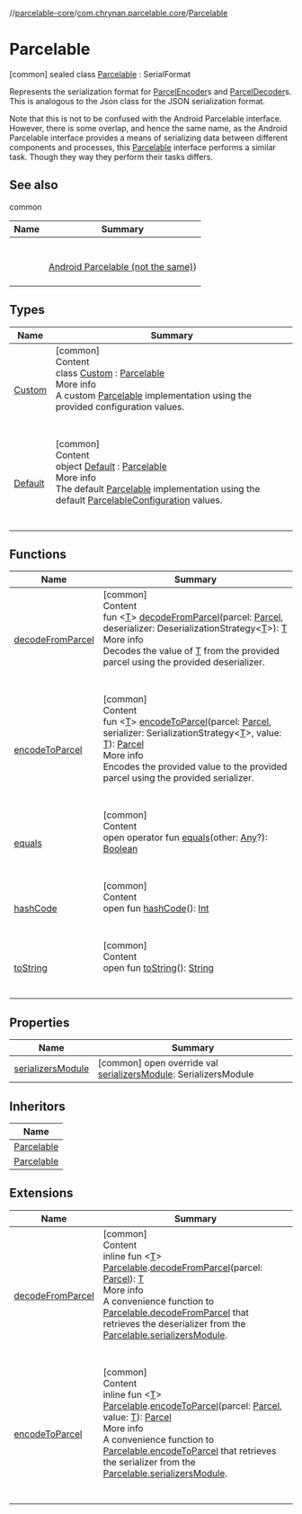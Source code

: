 //[parcelable-core](../../index.md)/[com.chrynan.parcelable.core](../index.md)/[Parcelable](index.md)



# Parcelable  
 [common] sealed class [Parcelable](index.md) : SerialFormat

Represents the serialization format for [ParcelEncoder](../-parcel-encoder/index.md)s and [ParcelDecoder](../-parcel-decoder/index.md)s. This is analogous to the Json class for the JSON serialization format.



Note that this is not to be confused with the Android Parcelable interface. However, there is some overlap, and hence the same name, as the Android Parcelable interface provides a means of serializing data between different components and processes, this [Parcelable](index.md) interface performs a similar task. Though they way they perform their tasks differs.

   


## See also  
  
common  
  
|  Name|  Summary| 
|---|---|
| <a name="com.chrynan.parcelable.core/Parcelable///PointingToDeclaration/"></a>| <a name="com.chrynan.parcelable.core/Parcelable///PointingToDeclaration/"></a><br><br>[Android Parcelable (not the same)](https://developer.android.com/reference/android/os/Parcelable))<br><br>
  


## Types  
  
|  Name|  Summary| 
|---|---|
| <a name="com.chrynan.parcelable.core/Parcelable.Custom///PointingToDeclaration/"></a>[Custom](-custom/index.md)| <a name="com.chrynan.parcelable.core/Parcelable.Custom///PointingToDeclaration/"></a>[common]  <br>Content  <br>class [Custom](-custom/index.md) : [Parcelable](index.md)  <br>More info  <br>A custom [Parcelable](index.md) implementation using the provided configuration values.  <br><br><br>
| <a name="com.chrynan.parcelable.core/Parcelable.Default///PointingToDeclaration/"></a>[Default](-default/index.md)| <a name="com.chrynan.parcelable.core/Parcelable.Default///PointingToDeclaration/"></a>[common]  <br>Content  <br>object [Default](-default/index.md) : [Parcelable](index.md)  <br>More info  <br>The default [Parcelable](index.md) implementation using the default [ParcelableConfiguration](../-parcelable-configuration/index.md) values.  <br><br><br>


## Functions  
  
|  Name|  Summary| 
|---|---|
| <a name="com.chrynan.parcelable.core/Parcelable/decodeFromParcel/#com.chrynan.parcelable.core.Parcel#kotlinx.serialization.DeserializationStrategy[TypeParam(bounds=[kotlin.Any?])]/PointingToDeclaration/"></a>[decodeFromParcel](decode-from-parcel.md)| <a name="com.chrynan.parcelable.core/Parcelable/decodeFromParcel/#com.chrynan.parcelable.core.Parcel#kotlinx.serialization.DeserializationStrategy[TypeParam(bounds=[kotlin.Any?])]/PointingToDeclaration/"></a>[common]  <br>Content  <br>fun <[T](decode-from-parcel.md)> [decodeFromParcel](decode-from-parcel.md)(parcel: [Parcel](../-parcel/index.md), deserializer: DeserializationStrategy<[T](decode-from-parcel.md)>): [T](decode-from-parcel.md)  <br>More info  <br>Decodes the value of [T](decode-from-parcel.md) from the provided parcel using the provided deserializer.  <br><br><br>
| <a name="com.chrynan.parcelable.core/Parcelable/encodeToParcel/#com.chrynan.parcelable.core.Parcel#kotlinx.serialization.SerializationStrategy[TypeParam(bounds=[kotlin.Any?])]#TypeParam(bounds=[kotlin.Any?])/PointingToDeclaration/"></a>[encodeToParcel](encode-to-parcel.md)| <a name="com.chrynan.parcelable.core/Parcelable/encodeToParcel/#com.chrynan.parcelable.core.Parcel#kotlinx.serialization.SerializationStrategy[TypeParam(bounds=[kotlin.Any?])]#TypeParam(bounds=[kotlin.Any?])/PointingToDeclaration/"></a>[common]  <br>Content  <br>fun <[T](encode-to-parcel.md)> [encodeToParcel](encode-to-parcel.md)(parcel: [Parcel](../-parcel/index.md), serializer: SerializationStrategy<[T](encode-to-parcel.md)>, value: [T](encode-to-parcel.md)): [Parcel](../-parcel/index.md)  <br>More info  <br>Encodes the provided value to the provided parcel using the provided serializer.  <br><br><br>
| <a name="kotlin/Any/equals/#kotlin.Any?/PointingToDeclaration/"></a>[equals](../-parcelable-configuration-builder/index.md#%5Bkotlin%2FAny%2Fequals%2F%23kotlin.Any%3F%2FPointingToDeclaration%2F%5D%2FFunctions%2F2047750252)| <a name="kotlin/Any/equals/#kotlin.Any?/PointingToDeclaration/"></a>[common]  <br>Content  <br>open operator fun [equals](../-parcelable-configuration-builder/index.md#%5Bkotlin%2FAny%2Fequals%2F%23kotlin.Any%3F%2FPointingToDeclaration%2F%5D%2FFunctions%2F2047750252)(other: [Any](https://kotlinlang.org/api/latest/jvm/stdlib/kotlin/-any/index.html)?): [Boolean](https://kotlinlang.org/api/latest/jvm/stdlib/kotlin/-boolean/index.html)  <br><br><br>
| <a name="kotlin/Any/hashCode/#/PointingToDeclaration/"></a>[hashCode](../-parcelable-configuration-builder/index.md#%5Bkotlin%2FAny%2FhashCode%2F%23%2FPointingToDeclaration%2F%5D%2FFunctions%2F2047750252)| <a name="kotlin/Any/hashCode/#/PointingToDeclaration/"></a>[common]  <br>Content  <br>open fun [hashCode](../-parcelable-configuration-builder/index.md#%5Bkotlin%2FAny%2FhashCode%2F%23%2FPointingToDeclaration%2F%5D%2FFunctions%2F2047750252)(): [Int](https://kotlinlang.org/api/latest/jvm/stdlib/kotlin/-int/index.html)  <br><br><br>
| <a name="kotlin/Any/toString/#/PointingToDeclaration/"></a>[toString](../-parcelable-configuration-builder/index.md#%5Bkotlin%2FAny%2FtoString%2F%23%2FPointingToDeclaration%2F%5D%2FFunctions%2F2047750252)| <a name="kotlin/Any/toString/#/PointingToDeclaration/"></a>[common]  <br>Content  <br>open fun [toString](../-parcelable-configuration-builder/index.md#%5Bkotlin%2FAny%2FtoString%2F%23%2FPointingToDeclaration%2F%5D%2FFunctions%2F2047750252)(): [String](https://kotlinlang.org/api/latest/jvm/stdlib/kotlin/-string/index.html)  <br><br><br>


## Properties  
  
|  Name|  Summary| 
|---|---|
| <a name="com.chrynan.parcelable.core/Parcelable/serializersModule/#/PointingToDeclaration/"></a>[serializersModule](serializers-module.md)| <a name="com.chrynan.parcelable.core/Parcelable/serializersModule/#/PointingToDeclaration/"></a> [common] open override val [serializersModule](serializers-module.md): SerializersModule   <br>


## Inheritors  
  
|  Name| 
|---|
| <a name="com.chrynan.parcelable.core/Parcelable.Default///PointingToDeclaration/"></a>[Parcelable](-default/index.md)
| <a name="com.chrynan.parcelable.core/Parcelable.Custom///PointingToDeclaration/"></a>[Parcelable](-custom/index.md)


## Extensions  
  
|  Name|  Summary| 
|---|---|
| <a name="com.chrynan.parcelable.core//decodeFromParcel/com.chrynan.parcelable.core.Parcelable#com.chrynan.parcelable.core.Parcel/PointingToDeclaration/"></a>[decodeFromParcel](../decode-from-parcel.md)| <a name="com.chrynan.parcelable.core//decodeFromParcel/com.chrynan.parcelable.core.Parcelable#com.chrynan.parcelable.core.Parcel/PointingToDeclaration/"></a>[common]  <br>Content  <br>inline fun <[T](../decode-from-parcel.md)> [Parcelable](index.md).[decodeFromParcel](../decode-from-parcel.md)(parcel: [Parcel](../-parcel/index.md)): [T](../decode-from-parcel.md)  <br>More info  <br>A convenience function to [Parcelable.decodeFromParcel](decode-from-parcel.md) that retrieves the deserializer from the [Parcelable.serializersModule](serializers-module.md).  <br><br><br>
| <a name="com.chrynan.parcelable.core//encodeToParcel/com.chrynan.parcelable.core.Parcelable#com.chrynan.parcelable.core.Parcel#TypeParam(bounds=[kotlin.Any?])/PointingToDeclaration/"></a>[encodeToParcel](../encode-to-parcel.md)| <a name="com.chrynan.parcelable.core//encodeToParcel/com.chrynan.parcelable.core.Parcelable#com.chrynan.parcelable.core.Parcel#TypeParam(bounds=[kotlin.Any?])/PointingToDeclaration/"></a>[common]  <br>Content  <br>inline fun <[T](../encode-to-parcel.md)> [Parcelable](index.md).[encodeToParcel](../encode-to-parcel.md)(parcel: [Parcel](../-parcel/index.md), value: [T](../encode-to-parcel.md)): [Parcel](../-parcel/index.md)  <br>More info  <br>A convenience function to [Parcelable.encodeToParcel](encode-to-parcel.md) that retrieves the serializer from the [Parcelable.serializersModule](serializers-module.md).  <br><br><br>

